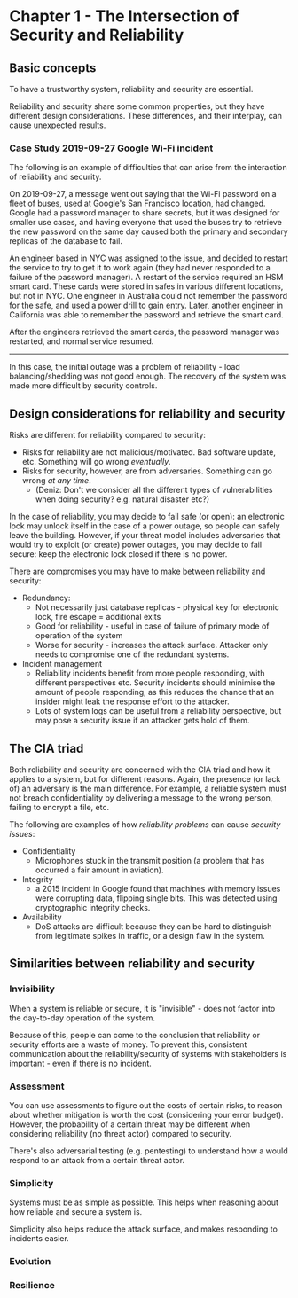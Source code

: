 # Chapter 1 - The Intersection of Security and Reliability

## Basic concepts
To have a trustworthy system, reliability and security are essential.

Reliability and security share some common properties, but they have different design
considerations. These differences, and their interplay, can cause unexpected results.

### Case Study 2019-09-27 Google Wi-Fi incident
The following is an example of difficulties that can arise from the interaction of reliability and
security.

On 2019-09-27, a message went out saying that the Wi-Fi password on a fleet of buses, used at
Google's San Francisco location, had changed. Google had a password manager to share secrets, but it
was designed for smaller use cases, and having everyone that used the buses try to retrieve the new
password on the same day caused both the primary and secondary replicas of the database to fail.

An engineer based in NYC was assigned to the issue, and decided to restart the service to try to get
it to work again (they had never responded to a failure of the password manager). A restart of the
service required an HSM smart card. These cards were stored in safes in various different locations,
but not in NYC. One engineer in Australia could not remember the password for the safe, and used a
power drill to gain entry. Later, another engineer in California was able to remember the password
and retrieve the smart card.

After the engineers retrieved the smart cards, the password manager was restarted, and normal
service resumed.

----

In this case, the initial outage was a problem of reliability - load balancing/shedding was not good
enough. The recovery of the system was made more difficult by security controls.

## Design considerations for reliability and security
Risks are different for reliability compared to security:
- Risks for reliability are not malicious/motivated. Bad software update, etc. Something will go
  wrong _eventually_.
- Risks for security, however, are from adversaries. Something can go wrong _at any time_.
  - (Deniz: Don't we consider all the different types of vulnerabilities when doing security? e.g.
    natural disaster etc?)

In the case of reliability, you may decide to fail safe (or open): an electronic lock may unlock
itself in the case of a power outage, so people can safely leave the building. However, if your
threat model includes adversaries that would try to exploit (or create) power outages, you may
decide to fail secure: keep the electronic lock closed if there is no power.

There are compromises you may have to make between reliability and security:
- Redundancy:
  - Not necessarily just database replicas - physical key for electronic lock, fire escape =
    additional exits
  - Good for reliability - useful in case of failure of primary mode of operation of the system
  - Worse for security - increases the attack surface. Attacker only needs to compromise one of the
    redundant systems.
- Incident management
  - Reliability incidents benefit from more people responding, with different perspectives etc.
    Security incidents should minimise the amount of people responding, as this reduces the chance
    that an insider might leak the response effort to the attacker.
  - Lots of system logs can be useful from a reliability perspective, but may pose a security issue
    if an attacker gets hold of them.

## The CIA triad
Both reliability and security are concerned with the CIA triad and how it applies to a system, but
for different reasons. Again, the presence (or lack of) an adversary is the main difference. For
example, a reliable system must not breach confidentiality by delivering a message to the wrong
person, failing to encrypt a file, etc.

The following are examples of how _reliability problems_ can cause _security issues_:
- Confidentiality
  - Microphones stuck in the transmit position (a problem that has occurred a fair amount in
    aviation).
- Integrity
  - a 2015 incident in Google found that machines with memory issues were corrupting data, flipping
    single bits. This was detected using cryptographic integrity checks.
- Availability
  - DoS attacks are difficult because they can be hard to distinguish from legitimate spikes in
    traffic, or a design flaw in the system.

## Similarities between reliability and security
### Invisibility
When a system is reliable or secure, it is "invisible" - does not factor into the day-to-day
operation of the system.

Because of this, people can come to the conclusion that reliability or security efforts are a waste
of money. To prevent this, consistent communication about the reliability/security of systems with
stakeholders is important - even if there is no incident.

### Assessment
You can use assessments to figure out the costs of certain risks, to reason about whether mitigation
is worth the cost (considering your error budget). However, the probability of a certain threat may
be different when considering reliability (no threat actor) compared to security.

There's also adversarial testing (e.g. pentesting) to understand how a would respond to an attack
from a certain threat actor.

### Simplicity
Systems must be as simple as possible. This helps when reasoning about how reliable and secure a
system is.

Simplicity also helps reduce the attack surface, and makes responding to incidents easier.

### Evolution

### Resilience
